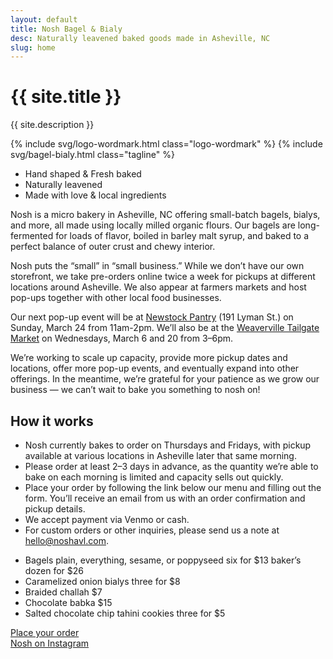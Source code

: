 ```yaml
---
layout: default
title: Nosh Bagel & Bialy
desc: Naturally leavened baked goods made in Asheville, NC
slug: home
---
```


<h1 class="visually-hidden">{{ site.title }}</h1>
<p class="visually-hidden">{{ site.description }}</p>

{% include svg/logo-wordmark.html class="logo-wordmark" %}
{% include svg/bagel-bialy.html class="tagline" %}

<ul class="desc">
	<li class="desc-item">Hand&nbsp;shaped &amp; Fresh&nbsp;baked</li>
	<li class="desc-item">Naturally leavened</li>
	<li class="desc-item">Made with love &amp; local&nbsp;ingredients</li>
</ul>

<section class="body">
	<div class="intro">
		<p>Nosh is a micro bakery in Asheville, NC offering small-batch bagels, bialys, and more, all made using locally milled organic flours. Our bagels are long-fermented for loads of flavor, boiled in barley malt syrup, and baked to a perfect balance of outer crust and chewy interior.</p>
		<p>Nosh puts the “small” in “small business.” While we don’t have our own storefront, we take pre-orders online twice a week for pickups at different locations around Asheville. We also appear at farmers markets and host pop-ups together with other local food businesses.</p>
		<p>Our next pop-up event will be at <a href="https://newstockpantry.com/" target="_blank">Newstock Pantry</a> (191 Lyman St.) on Sunday, March 24 from 11am-2pm. We’ll also be at the <a href="https://weavervillemarket.com/" tareget="_blank">Weaverville Tailgate Market</a> on Wednesdays, March 6 and 20 from 3–6pm.</p>
		<p>We’re working to scale up capacity, provide more pickup dates and locations, offer more pop-up events, and eventually expand into other offerings. In the meantime, we’re grateful for your patience as we grow our business — we can’t wait to bake you something to nosh on!</p>
	</div>
	<div class="order-info">
		<h2 class="subhead">How it works</h2>
		<ul>
			<li>Nosh currently bakes to order on Thursdays and Fridays, with pickup available at various locations in Asheville later that same morning.</li>
			<li>Please order at least 2–3 days in advance, as the quantity we’re able to bake on each morning is limited and capacity sells out quickly.</li>
			<li>Place your order by following the link below our menu and filling out the form. You’ll receive an email from us with an order confirmation and pickup details.</li>
			<li>We accept payment via Venmo or cash.</li>
			<li>For custom orders or other inquiries, please send us a note at <a href="mailto:hello@noshavl.com">hello@noshavl.com</a>.</li>
		</ul>
	</div>
</section>

<ul class="menu">
	<li class="menu-item">
	  <span class="menu-item__name">Bagels</span>	
	  <span class="menu-item__price">
	  	<span>plain, everything, sesame, or poppyseed</span>
  		<span>six for $13</span>
  		<span>baker’s dozen for $26</span>
  	</span>	
	</li>
	<li class="menu-item">
	  <span class="menu-item__name">Caramelized onion bialys</span>	
	  <span class="menu-item__price">three for $8</span>	
	</li>
	<li class="menu-item">
	  <span class="menu-item__name">Braided challah</span>	
	  <span class="menu-item__price">$7</span>	
	</li>
	<li class="menu-item">
	  <span class="menu-item__name">Chocolate babka</span>	
	  <span class="menu-item__price">$15</span>	
	</li>
	<li class="menu-item">
	  <span class="menu-item__name">Salted chocolate chip tahini cookies</span>	
	  <span class="menu-item__price">three for $5</span>	
	</li>
</ul>

<div class="inquiries">
	<div class=""><a href="https://forms.gle/53U64t9PwwEXment6" class="button-link">Place your order</a></div>
	<!-- <a class="inquiries__email" href="mailto:hello@noshavl.com">hello@noshavl.com</a> -->
</div>

<div class="instagram-container"><a href="https://instagram.com/nosh_avl" class="">Nosh on Instagram</a></div>

<!-- {% include svg/logo-icon.html class="logo-icon" %} -->

